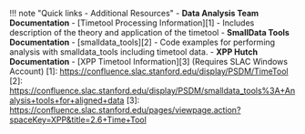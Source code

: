 !!! note "Quick links - Additional Resources"
    - **Data Analysis Team Documentation** - [Timetool Processing Information][1] - Includes description of the theory and application of the timetool
    - **SmallData Tools Documentation** - [smalldata_tools][2] - Code examples for performing analysis with smalldata_tools including timetool data.
    - **XPP Hutch Documentation** - [XPP Timetool Information][3] (Requires SLAC Windows Account)
[1]: https://confluence.slac.stanford.edu/display/PSDM/TimeTool
[2]: https://confluence.slac.stanford.edu/display/PSDM/smalldata_tools%3A+Analysis+tools+for+aligned+data
[3]: https://confluence.slac.stanford.edu/pages/viewpage.action?spaceKey=XPP&title=2.6+Time+Tool
